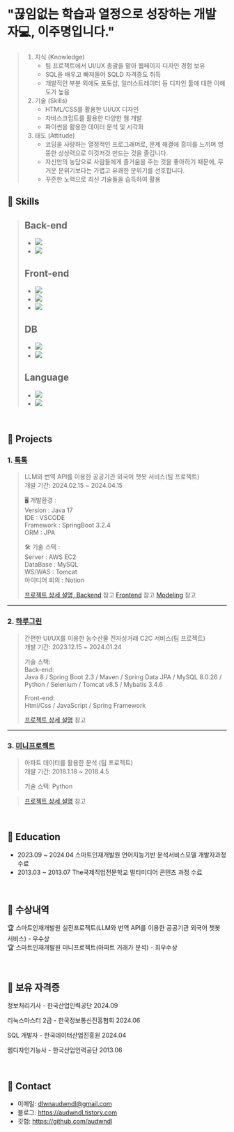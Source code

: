 # "끊임없는 학습과 열정으로 성장하는 개발자💻, 이주명입니다."
>  1. 지식 (Knowledge)
>     - 팀 프로젝트에서 UI/UX 총괄을 맡아 웹페이지 디자인 경험 보유
>     - SQL을 배우고 빠져들어 SQLD 자격증도 취득
>     - 개발적인 부분 외에도 포토샵, 일러스트레이터 등 디자인 툴에 대한 이해도가 높음
>  3. 기술 (Skills)
>     - HTML/CSS를 활용한 UI/UX 디자인
>     - 자바스크립트를 활용한 다양한 웹 개발
>     - 파이썬을 활용한 데이터 분석 및 시각화
>  5. 태도 (Attitude)
>     - 코딩을 사랑하는 열정적인 프로그래머로, 문제 해결에 흥미를 느끼며 엉뚱한 상상력으로 이것저것 만드는 것을 즐깁니다.
>     - 자신만의 농담으로 사람들에게 즐거움을 주는 것을 좋아하기 때문에, 무거운 분위기보다는 가볍고 유쾌한 분위기를 선호합니다.
>     - 꾸준한 노력으로 최신 기술들을 습득하여 활용

## :pushpin: Skills
>## Back-end
>  - <img src="https://img.shields.io/badge/spring-6DB33F?style=for-the-badge&logo=spring&logoColor=white">
>  - <img src="https://img.shields.io/badge/springboot-6DB33F?style=for-the-badge&logo=springboot&logoColor=white">
>## Front-end
>  - <img src="https://img.shields.io/badge/html5-E34F26?style=for-the-badge&logo=html5&logoColor=white">
>  - <img src="https://img.shields.io/badge/css-1572B6?style=for-the-badge&logo=css3&logoColor=white">
>  - <img src="https://img.shields.io/badge/javascript-F7DF1E?style=for-the-badge&logo=javascript&logoColor=white">
>## DB
>  - <img src="https://img.shields.io/badge/oracle-F80000?style=for-the-badge&logo=oracle&logoColor=white">
>  - <img src="https://img.shields.io/badge/mysql-4479A1?style=for-the-badge&logo=mysql&logoColor=white">
>## Language
>  - <img src="https://img.shields.io/badge/python-3776AB?style=for-the-badge&logo=python&logoColor=white">
>  - <img src="https://img.shields.io/badge/java-007396?style=for-the-badge&logo=java&logoColor=white">
</br>

## :pushpin: Projects
### 1. [톡톡](https://github.com/Project-TokTalk)
>LLM와 번역 API를 이용한 공공기관 외국어 챗봇 서비스(팀 프로젝트)  
>개발 기간: 2024.02.15 ~ 2024.04.15
>  
>🖥 개발환경 :  
>Version : Java 17  
>IDE : VSCODE  
>Framework : SpringBoot 3.2.4  
>ORM : JPA
>
>🛠 기술 스택 :  
>Server : AWS EC2  
>DataBase : MySQL  
>WS/WAS : Tomcat  
>아이디어 회의 : Notion  
>  
>[프로젝트 상세 설명, Backend](https://github.com/Project-TokTalk/backend) 참고
>[Frontend](https://github.com/Project-TokTalk/React) 참고
>[Modeling](https://github.com/Project-TokTalk/Modeling) 참고

---

### 2. [하루그린](https://github.com/2023-SMHRD-IS-AI1/HRGR)
> 간편한 UI/UX를 이용한 농수산물 전자상거래 C2C 서비스(팀 프로젝트)  
>개발 기간: 2023.12.15 ~ 2024.01.24  
>  
>기술 스택:  
>Back-end:  
>Java 8 / Spring Boot 2.3 / Maven / Spring Data JPA / MySQL 8.0.26 / Python / Selenium / Tomcat v8.5 / Mybatis 3.4.6
> 
>Front-end:  
>Html/Css / JavaScript / Spring Framework
>  
>[프로젝트 상세 설명](https://github.com/2023-SMHRD-IS-AI1/HRGR) 참고

---

### 3. [미니프로젝트](추가예정)
>아파트 데이터를 활용한 분석  (팀 프로젝트)  
>개발 기간: 2018.1.18 ~ 2018.4.5  
>  
>기술 스택: Python

>  
>[프로젝트 상세 설명](링크) 참고


</br>


## :pushpin: Education
- 2023.09 ~ 2024.04 스마트인재개발원 언어지능기반 분석서비스모델 개발자과정 수료
- 2013.03 ~ 2013.07 The국제직업전문학교 멀티미디어 콘텐츠 과정 수료

</br>

## :pushpin: 수상내역
🏆 스마트인재개발원 실전프로젝트(LLM와 번역 API를 이용한 공공기관 외국어 챗봇 서비스) - 우수상<br>
🏆 스마트인재개발원 미니프로젝트(아파트 거래가 분석) - 최우수상

</br>

## :pushpin: 보유 자격증
정보처리기사 - 한국산업인력공단 2024.09

리눅스마스터 2급 - 한국정보통신진흥협회 2024.06

SQL 개발자 - 한국데이터산업진흥원 2024.04

웹디자인기능사 - 한국산업인력공단 2013.06

</br>

## :pushpin: Contact
- 이메일: dlwnaudwndl@gmail.com
- 블로그: https://audwndl.tistory.com
- 깃헙: https://github.com/audwndl

</br>


